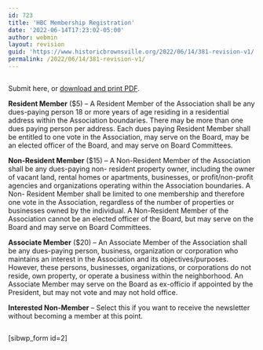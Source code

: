```yaml
---
id: 723
title: 'HBC Membership Registration'
date: '2022-06-14T17:23:02-05:00'
author: webmin
layout: revision
guid: 'https://www.historicbrownsville.org/2022/06/14/381-revision-v1/'
permalink: /2022/06/14/381-revision-v1/
---
```


<!-- wp:html -->
<div class="page" title="Page 1">
<div class="layoutArea">
<div class="column">
<p>Submit here, or <a href="http://www.historicbrownsville.org/wp/wp-content/uploads/2017/03/HBC-Membership-Registration-Form-Final.pdf">download and print PDF</a>.</p>
<p><strong>Resident Member</strong> ($5) – A Resident Member of the Association shall be any dues-paying person 18 or more years of age residing in a residential address within the Association boundaries. There may be more than one dues paying person per address. Each dues paying Resident Member shall be entitled to one vote in the Association, may serve on the Board, may be an elected officer of the Board, and may serve on Board Committees.</p>
<p><strong>Non-Resident Member</strong> ($15) – A Non-Resident Member of the Association shall be any dues-paying non- resident property owner, including the owner of vacant land, rental homes or apartments, businesses, or profit/non-profit agencies and organizations operating within the Association boundaries. A Non- Resident Member shall be limited to one membership and therefore one vote in the Association, regardless of the number of properties or businesses owned by the individual. A Non-Resident Member of the Association cannot be an elected officer of the Board, but may serve on the Board and may serve on Board Committees.</p>
<p><strong>Associate Member</strong> ($20) – An Associate Member of the Association shall be any dues-paying person, business, organization or corporation who maintains an interest in the Association and its objectives/purposes. However, these persons, businesses, organizations, or corporations do not reside, own property, or operate a business within the neighborhood. An Associate Member may serve on the Board as ex-officio if appointed by the President, but may not vote and may not hold office.</p>
<p><strong>Interested Non-Member</strong> – Select this if you want to receive the newsletter without becoming a member at this point.</p>
<p></p></div></div></div>
<!-- /wp:html -->

<!-- wp:shortcode -->
[sibwp_form id=2]
<!-- /wp:shortcode -->